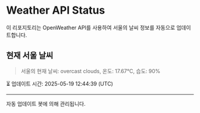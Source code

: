 
# Weather API Status

이 리포지토리는 OpenWeather API를 사용하여 서울의 날씨 정보를 자동으로 업데이트합니다.

## 현재 서울 날씨
> 서울의 현재 날씨: overcast clouds, 온도: 17.67°C, 습도: 90%

⏳ 업데이트 시간: 2025-05-19 12:44:39 (UTC)

---
자동 업데이트 봇에 의해 관리됩니다.
